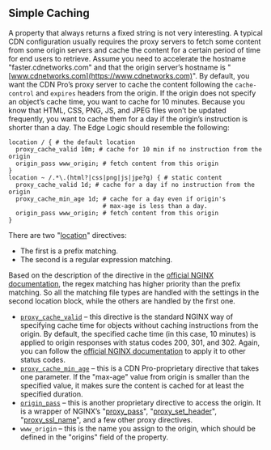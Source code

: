 ## Simple Caching

A property that always returns a fixed string is not very interesting. A typical CDN configuration usually requires the proxy servers to fetch some content from some origin servers and cache the content for a certain period of time for end users to retrieve. Assume you need to accelerate the hostname "faster.cdnetworks.com" and that the origin server’s hostname is "[www.cdnetworks.com](https://www.cdnetworks.com)". By default, you want the CDN Pro’s proxy server to cache the content following the `cache-control` and `expires` headers from the origin. If the origin does not specify an object’s cache time, you want to cache for 10 minutes. Because you know that HTML, CSS, PNG, JS, and JPEG files won’t be updated frequently, you want to cache them for a day if the origin’s instruction is shorter than a day. The Edge Logic should resemble the following:
```nginx
location / { # the default location
  proxy_cache_valid 10m; # cache for 10 min if no instruction from the origin
  origin_pass www_origin; # fetch content from this origin
}
location ~ /.*\.(html?|css|png|js|jpe?g) { # static content
  proxy_cache_valid 1d; # cache for a day if no instruction from the origin
  proxy_cache_min_age 1d; # cache for a day even if origin's 
                          # max-age is less than a day.
  origin_pass www_origin; # fetch content from this origin
}
```
There are two "[location](http://nginx.org/en/docs/http/ngx_http_core_module.html#location)" directives:

*   The first is a prefix matching.
*   The second is a regular expression matching. 

Based on the description of the directive in the [official NGINX documentation](http://nginx.org/en/docs/http/ngx_http_core_module.html#location), the regex matching has higher priority than the prefix matching. So all the matching file types are handled with the settings in the second location block, while the others are handled by the first one. 
*   [`proxy_cache_valid`](</docs/edge-logic/supported-directives.md#proxy_cache_valid>) – this directive is the standard NGINX way of specifying cache time for objects without caching instructions from the origin. By default, the specified cache time (in this case, 10 minutes) is applied to origin responses with status codes 200, 301, and 302. Again, you can follow the [official NGINX documentation](http://nginx.org/en/docs/http/ngx_http_proxy_module.html#proxy_cache_valid) to apply it to other status codes. 
*   [`proxy_cache_min_age`](</docs/edge-logic/supported-directives.md#proxy_cache_min_age>)  – this is a CDN Pro-proprietary directive that takes one parameter. If the "max-age" value from origin is smaller than the specified value, it makes sure the content is cached for at least the specified duration. 
*   [`origin_pass`](</docs/edge-logic/supported-directives.md#origin_pass>) – this is another proprietary directive to access the origin. It is a wrapper of NGINX’s "[proxy_pass](http://nginx.org/en/docs/http/ngx_http_proxy_module.html#proxy_pass)", "[proxy_set_header](http://nginx.org/en/docs/http/ngx_http_proxy_module.html#proxy_set_header)", "[proxy_ssl_name](http://nginx.org/en/docs/http/ngx_http_proxy_module.html#proxy_ssl_name)", and a few other proxy directives. 
*   `www_origin` – this is the name you assign to the origin, which should be defined in the "origins" field of the property.
